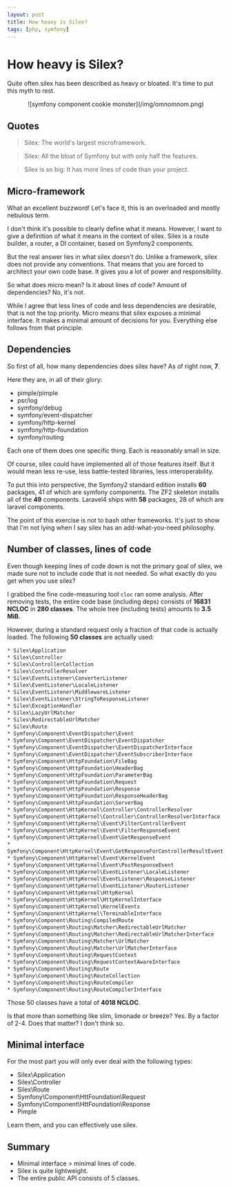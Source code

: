 ```yaml
---
layout: post
title: How heavy is Silex?
tags: [php, symfony]
---
```


# How heavy is Silex?

Quite often silex has been described as heavy or bloated. It's time to put
this myth to rest.

<center>
    ![symfony component cookie monster](/img/omnomnom.png)
</center>

## Quotes

> Silex: The world's largest microframework.

> Silex: All the bloat of Symfony but with only half the features.

> Silex is so big: It has more lines of code than your project.

## Micro-framework

What an excellent buzzword! Let's face it, this is an overloaded and mostly
nebulous term.

I don't think it's possible to clearly define what it means. However, I want
to give a definition of what it means in the context of silex. Silex is a
route builder, a router, a DI container, based on Symfony2 components.

But the real answer lies in what silex *doesn't* do. Unlike a framework, silex
does not provide any conventions. That means that you are forced to architect
your own code base. It gives you a lot of power and responsibility.

So what does micro mean? Is it about lines of code? Amount of dependencies?
No, it's not.

While I agree that less lines of code and less dependencies are desirable,
that is not the top priority. Micro means that silex exposes a minimal
interface. It makes a minimal amount of decisions for you. Everything else
follows from that principle.

## Dependencies

So first of all, how many dependencies does silex have? As of right now,
**7**.

Here they are, in all of their glory:

* pimple/pimple
* psr/log
* symfony/debug
* symfony/event-dispatcher
* symfony/http-kernel
* symfony/http-foundation
* symfony/routing

Each one of them does one specific thing. Each is reasonably small in size.

Of course, silex could have implemented all of those features itself. But it
would mean less re-use, less battle-tested libraries, less interoperability.

To put this into perspective, the Symfony2 standard edition installs **60**
packages, 41 of which are symfony components. The ZF2 skeleton installs all of
the **49** components. Laravel4 ships with **58** packages, 28 of which are
laravel components.

The point of this exercise is not to bash other frameworks. It's just to show
that I'm not lying when I say silex has an add-what-you-need philosophy.

## Number of classes, lines of code

Even though keeping lines of code down is not the primary goal of silex, we
made sure not to include code that is not needed. So what exactly do you get
when you use silex?

I grabbed the fine code-measuring tool `cloc` ran some analysis. After
removing tests, the entire code base (including deps) consists of **16831
NCLOC** in **280 classes**. The whole tree (including tests) amounts to **3.5
MiB**.

However, during a standard request only a fraction of that code is actually
loaded. The following **50 classes** are actually used:

    * Silex\Application
    * Silex\Controller
    * Silex\ControllerCollection
    * Silex\ControllerResolver
    * Silex\EventListener\ConverterListener
    * Silex\EventListener\LocaleListener
    * Silex\EventListener\MiddlewareListener
    * Silex\EventListener\StringToResponseListener
    * Silex\ExceptionHandler
    * Silex\LazyUrlMatcher
    * Silex\RedirectableUrlMatcher
    * Silex\Route
    * Symfony\Component\EventDispatcher\Event
    * Symfony\Component\EventDispatcher\EventDispatcher
    * Symfony\Component\EventDispatcher\EventDispatcherInterface
    * Symfony\Component\EventDispatcher\EventSubscriberInterface
    * Symfony\Component\HttpFoundation\FileBag
    * Symfony\Component\HttpFoundation\HeaderBag
    * Symfony\Component\HttpFoundation\ParameterBag
    * Symfony\Component\HttpFoundation\Request
    * Symfony\Component\HttpFoundation\Response
    * Symfony\Component\HttpFoundation\ResponseHeaderBag
    * Symfony\Component\HttpFoundation\ServerBag
    * Symfony\Component\HttpKernel\Controller\ControllerResolver
    * Symfony\Component\HttpKernel\Controller\ControllerResolverInterface
    * Symfony\Component\HttpKernel\Event\FilterControllerEvent
    * Symfony\Component\HttpKernel\Event\FilterResponseEvent
    * Symfony\Component\HttpKernel\Event\GetResponseEvent
    * Symfony\Component\HttpKernel\Event\GetResponseForControllerResultEvent
    * Symfony\Component\HttpKernel\Event\KernelEvent
    * Symfony\Component\HttpKernel\Event\PostResponseEvent
    * Symfony\Component\HttpKernel\EventListener\LocaleListener
    * Symfony\Component\HttpKernel\EventListener\ResponseListener
    * Symfony\Component\HttpKernel\EventListener\RouterListener
    * Symfony\Component\HttpKernel\HttpKernel
    * Symfony\Component\HttpKernel\HttpKernelInterface
    * Symfony\Component\HttpKernel\KernelEvents
    * Symfony\Component\HttpKernel\TerminableInterface
    * Symfony\Component\Routing\CompiledRoute
    * Symfony\Component\Routing\Matcher\RedirectableUrlMatcher
    * Symfony\Component\Routing\Matcher\RedirectableUrlMatcherInterface
    * Symfony\Component\Routing\Matcher\UrlMatcher
    * Symfony\Component\Routing\Matcher\UrlMatcherInterface
    * Symfony\Component\Routing\RequestContext
    * Symfony\Component\Routing\RequestContextAwareInterface
    * Symfony\Component\Routing\Route
    * Symfony\Component\Routing\RouteCollection
    * Symfony\Component\Routing\RouteCompiler
    * Symfony\Component\Routing\RouteCompilerInterface

Those 50 classes have a total of **4018 NCLOC**.

Is that more than something like slim, limonade or breeze? Yes. By a factor of
2-4. Does that matter? I don't think so.

## Minimal interface

For the most part you will only ever deal with the following types:

* Silex\Application
* Silex\Controller
* Silex\Route
* Symfony\Component\HttFoundation\Request
* Symfony\Component\HttFoundation\Response
* Pimple

Learn them, and you can effectively use silex.

## Summary

* Minimal interface > minimal lines of code.
* Silex is quite lightweight.
* The entire public API consists of 5 classes.

